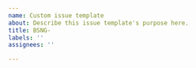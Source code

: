 ```yaml
---
name: Custom issue template
about: Describe this issue template's purpose here.
title: BSNG-
labels: ''
assignees: ''

---
```



